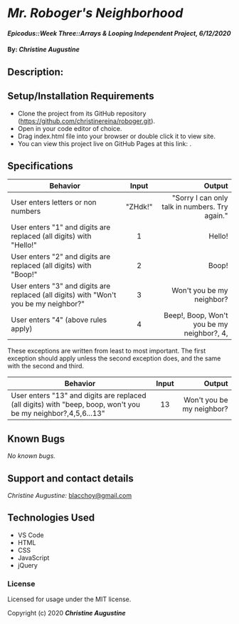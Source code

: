 # _Mr. Roboger's Neighborhood_

#### _Epicodus::Week Three::Arrays & Looping Independent Project, 6/12/2020_

#### By: _**Christine Augustine**_

## Description:


## Setup/Installation Requirements

* Clone the project from its GitHub repository (https://github.com/christinereina/roboger.git).
* Open in your code editor of choice.
* Drag index.html file into your browser or double click it to view site.
* You can view this project live on GitHub Pages at this link: .

## Specifications

| Behavior       | Input         | Output  |
| ------------- |:-------------:| -----:|
| User enters letters or non numbers | "ZHdk!" | "Sorry I can only talk in numbers. Try again." |
| User enters "1" and digits are replaced (all digits) with "Hello!" | 1 | Hello! |
| User enters "2" and digits are replaced (all digits) with "Boop!" |  2 | Boop!  |
| User enters "3" and digits are replaced (all digits) with "Won't you be my neighbor?" |  3 | Won't you be my neighbor?  |
| User enters "4" (above rules apply) |  4 | Beep!, Boop, Won't you be my neighbor?, 4, |

These exceptions are written from least to most important. The first exception should apply unless the second exception does, and the same with the second and third.

| Behavior       | Input         | Output  |
| ------------- |:-------------:| -----:|
| User enters "13" and digits are replaced (all digits) with "beep, boop, won't you be my neighbor?,4,5,6...13" | 13 | Won't you be my neighbor?|

## Known Bugs

_No known bugs._

## Support and contact details

_Christine Augustine:_
blacchoy@gmail.com

## Technologies Used

* VS Code
* HTML
* CSS
* JavaScript
* jQuery

### License

Licensed for usage under the MIT license.

Copyright (c) 2020 **_Christine Augustine_**